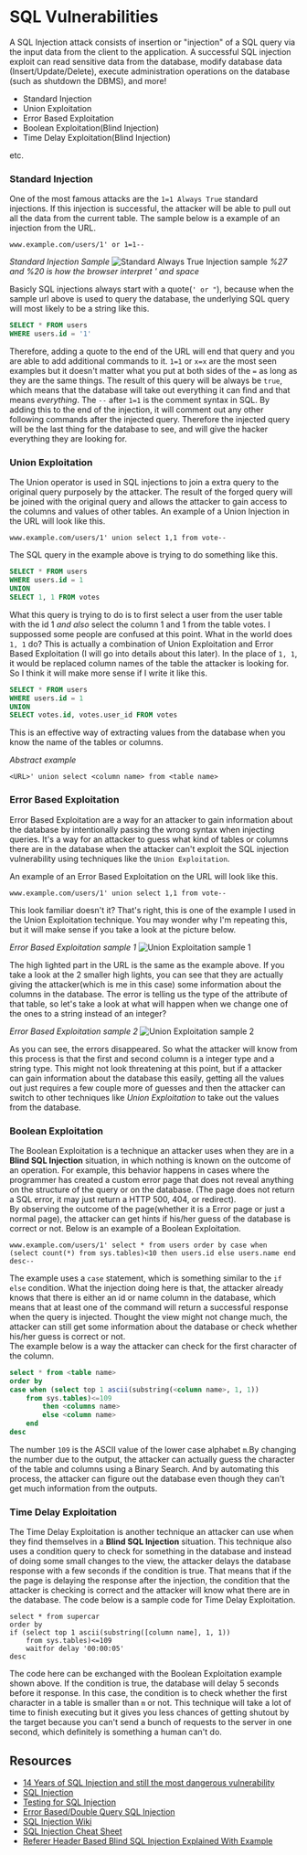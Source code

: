# SQL Vulnerabilities
A SQL Injection attack consists of insertion or "injection" of a SQL query via the input data from the client to the application. A successful SQL injection exploit can read sensitive data from the database, modify database data (Insert/Update/Delete), execute administration operations on the database (such as shutdown the DBMS), and more!  

- Standard Injection
- Union Exploitation
- Error Based Exploitation
- Boolean Exploitation(Blind Injection)
- Time Delay Exploitation(Blind Injection)
  
etc.  
  

### Standard Injection
One of the most famous attacks are the `1=1 Always True` standard injections. If this injection is successful, the attacker will be able to pull out all the data from the current table. The sample below is a example of an injection from the URL.
```url
www.example.com/users/1' or 1=1--
```
  
*Standard Injection Sample*
![Standard Always True Injection sample](img/always-true.png)
*%27 and %20 is how the browser interpret ' and space*
  

Basicly SQL injections always start with a quote(`' or "`), because when the sample url above is used to query the database, the underlying SQL query will most likely to be a string like this.
```sql
SELECT * FROM users
WHERE users.id = '1'
```
Therefore, adding a quote to the end of the URL will end that query and you are able to add additional commands to it. `1=1` or `x=x` are the most seen examples but it doesn't matter what you put at both sides of the `=` as long as they are the same things. The result of this query will be always be `true`, which means that the database will take out everything it can find and that means *everything*.
The `--` after `1=1` is the comment syntax in SQL. By adding this to the end of the injection, it will comment out any other following commands after the injected query. Therefore the injected query will be the last thing for the database to see, and will give the hacker everything they are looking for.
  


### Union Exploitation
The Union operator is used in SQL injections to join a extra query to the original query purposely by the attacker. The result of the forged query will be joined with the original query and allows the attacker to gain access to the columns and values of other tables. An example of a Union Injection in the URL will look like this.
```url
www.example.com/users/1' union select 1,1 from vote--
```
The SQL query in the example above is trying to do something like this.
```sql
SELECT * FROM users
WHERE users.id = 1
UNION
SELECT 1, 1 FROM votes
```
What this query is trying to do is to first select a user from the user table with the id 1 *and also* select the column 1 and 1 from the table votes. I suppossed some people are confused at this point. What in the world does `1, 1` do? This is actually a combination of Union Exploitation and Error Based Exploitation (I will go into details about this later). In the place of `1, 1`, it would be replaced column names of the table the attacker is looking for. So I think it will make more sense if I write it like this.
```sql
SELECT * FROM users
WHERE users.id = 1
UNION
SELECT votes.id, votes.user_id FROM votes
```
This is an effective way of extracting values from the database when you know the name of the tables or columns.

*Abstract example*
```url
<URL>' union select <column name> from <table name>
```
  


### Error Based Exploitation
Error Based Exploitation are a way for an attacker to gain information about the database by intentionally passing the wrong syntax when injecting queries. It's a way for an attacker to guess what kind of tables or columns there are in the database when the attacker can't exploit the SQL injection vulnerability using techniques like the `Union Exploitation`.  
  
An example of an Error Based Exploitation on the URL will look like this.
```url
www.example.com/users/1' union select 1,1 from vote--
```
This look familiar doesn't it? That's right, this is one of the example I used in the Union Exploitation technique. You may wonder why I'm repeating this, but it will make sense if you take a look at the picture below.
  
*Error Based Exploitation sample 1*
![Union Exploitation sample 1](img/error-1.png)

The high lighted part in the URL is the same as the example above. If you take a look at the 2 smaller high lights, you can see that they are actually giving the attacker(which is me in this case) some information about the columns in the database. The error is telling us the type of the attribute of that table, so let's take a look at what will happen when we change one of the ones to a string instead of an integer?  

*Error Based Exploitation sample 2*
![Union Exploitation sample 2](img/error-2.png)

As you can see, the errors disappeared. So what the attacker will know from this process is that the first and second column is a integer type and a string type. This might not look threatening at this point, but if a attacker can gain information about the database this easily, getting all the values out just requires a few couple more of guesses and then the attacker can switch to other techniques like *Union Exploitation* to take out the values from the database.
  
  

### Boolean Exploitation
The Boolean Exploitation is a technique an attacker uses when they are in a **Blind SQL Injection** situation, in which nothing is known on the outcome of an operation. For example, this behavior happens in cases where the programmer has created a custom error page that does not reveal anything on the structure of the query or on the database. (The page does not return a SQL error, it may just return a HTTP 500, 404, or redirect).  
By observing the outcome of the page(whether it is a Error page or just a normal page), the attacker can get hints if his/her guess of the database is correct or not. Below is an example of a Boolean Exploitation.
```url
www.example.com/users/1' select * from users order by case when (select count(*) from sys.tables)<10 then users.id else users.name end desc--
```
The example uses a `case` statement, which is something similar to the `if else` condition. What the injection doing here is that, the attacker already knows that there is either an id or name column in the database, which means that at least one of the command will return a successful response when the query is injected. Thought the view might not change much, the attacker can still get some information about the database or check whether his/her guess is correct or not.  
The example below is a way the attacker can check for the first character of the column.
```sql
select * from <table name>
order by
case when (select top 1 ascii(substring(<column name>, 1, 1))
    from sys.tables)<=109
        then <columns name>
        else <column name>
    end
desc
```
The number `109` is the ASCII value of the lower case alphabet `m`.By changing the number due to the output, the attacker can actually guess the character of the table and columns using a Binary Search. And by automating this process, the attacker can figure out the database even though they can't get much information from the outputs.  
  


### Time Delay Exploitation
The Time Delay Exploitation is another technique an attacker can use when they find themselves in a **Blind SQL Injection** situation.  This technique also uses a condition query to check for something in the database and instead of doing some small changes to the view, the attacker delays the database response with a few seconds if the condition is true. That means that if the the page is delaying the response after the injection, the condition that the attacker is checking is correct and the attacker will know what there are in the database. The code below is a sample code for Time Delay Exploitation.
```
select * from supercar
order by
if (select top 1 ascii(substring([column name], 1, 1))
    from sys.tables)<=109
    waitfor delay '00:00:05'
desc
```
The code here can be exchanged with the Boolean Exploitation example shown above. If the condition is true, the database will delay 5 seconds before it response. In this case, the condition is to check whether the first character in a table is smaller than `m` or not. This technique will take a lot of time to finish executing but it gives you less chances of getting shutout by the target because you can't send a bunch of requests to the server in one second, which definitely is something a human can't do.

  

## Resources
- [14 Years of SQL Injection and still the most dangerous vulnerability](https://www.netsparker.com/blog/web-security/sql-injection-vulnerability-history/)
- [SQL Injection](https://www.owasp.org/index.php/SQL_Injection)
- [Testing for SQL Injection](https://www.owasp.org/index.php/Testing_for_SQL_Injection_%28OTG-INPVAL-005%29)
- [Error Based/Double Query SQL Injection](http://zerofreak.blogspot.com/2012/02/tutorial-by-zer0freak-zer0freak-sqli.html)
- [SQL Injection Wiki](http://www.sqlinjectionwiki.com/Categories/2/mysql-sql-injection-cheat-sheet/)
- [SQL Injection Cheat Sheet](http://ferruh.mavituna.com/sql-injection-cheatsheet-oku/)
- [Referer Header Based Blind SQL Injection Explained With Example](https://haiderm.com/referer-header-based-blind-sql-injection-explained-example/)
